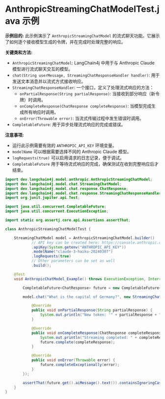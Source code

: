 # AnthropicStreamingChatModelTest.java 示例

**示例目的:**
此示例演示了 `AnthropicStreamingChatModel` 的流式聊天功能。它展示了如何逐个接收模型生成的令牌，并在完成时处理完整的响应。

**关键类和方法:**
- `AnthropicStreamingChatModel`: LangChain4j 中用于与 Anthropic Claude 模型进行流式聊天交互的模型。
- `chat(String userMessage, StreamingChatResponseHandler handler)`: 用于发送文本消息并以流式方式接收响应。
- `StreamingChatResponseHandler`: 一个接口，定义了处理流式响应的方法：
    - `onPartialResponse(String partialResponse)`: 当接收到部分响应（新令牌）时调用。
    - `onCompleteResponse(ChatResponse completeResponse)`: 当模型完成生成所有响应时调用。
    - `onError(Throwable error)`: 当流式传输过程中发生错误时调用。
- `CompletableFuture`: 用于异步处理流式响应的完成或错误。

**注意事项:**
- 运行此示例需要有效的 `ANTHROPIC_API_KEY` 环境变量。
- `modelName` 可以根据需要选择不同的 Anthropic Claude 模型。
- `logRequests(true)` 可以启用请求的日志记录，便于调试。
- `CompletableFuture` 用于等待流式响应的完成，确保测试在收到完整响应后才结束。

```java
import dev.langchain4j.model.anthropic.AnthropicStreamingChatModel;
import dev.langchain4j.model.chat.StreamingChatModel;
import dev.langchain4j.model.chat.response.ChatResponse;
import dev.langchain4j.model.chat.response.StreamingChatResponseHandler;
import org.junit.jupiter.api.Test;

import java.util.concurrent.CompletableFuture;
import java.util.concurrent.ExecutionException;

import static org.assertj.core.api.Assertions.assertThat;

class AnthropicStreamingChatModelTest {

    StreamingChatModel model = AnthropicStreamingChatModel.builder()
            // API key can be created here: https://console.anthropic.com/settings/keys
            .apiKey(System.getenv("ANTHROPIC_API_KEY"))
            .modelName("claude-3-haiku-20240307")
            .logRequests(true)
            // Other parameters can be set as well
            .build();

    @Test
    void AnthropicChatModel_Example() throws ExecutionException, InterruptedException {

        CompletableFuture<ChatResponse> future = new CompletableFuture<>();

        model.chat("What is the capital of Germany?", new StreamingChatResponseHandler() {

            @Override
            public void onPartialResponse(String partialResponse) {
                System.out.println("New token: '" + partialResponse + "'");
            }

            @Override
            public void onCompleteResponse(ChatResponse completeResponse) {
                System.out.println("Streaming completed: " + completeResponse);
                future.complete(completeResponse);
            }

            @Override
            public void onError(Throwable error) {
                future.completeExceptionally(error);
            }
        });

        assertThat(future.get().aiMessage().text()).containsIgnoringCase("Berlin");
    }
}
